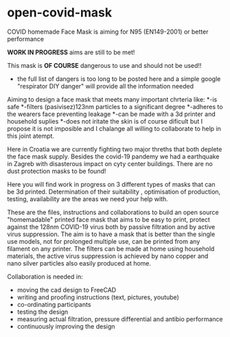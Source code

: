 # open-covid-mask
COVID homemade Face Mask is aiming for N95 (EN149-2001) or better performance

**WORK IN PROGRESS** aims are still to be met!

This mask is **OF COURSE** dangerous to use and should not be used!!
* the full list of dangers is too long to be posted here and a simple google "respirator DIY danger" will provide all the information         needed

Aiming to design a face mask that meets many important chrteria like:
*-is safe
*-filters (pasivisez)123nm particles to a significant degree
*-adheres to the wearers face preventing leakage
*-can be made with a 3d printer and household suplies
*-does not iritate the skin
is of course dificult but I propose it is not imposible and I chalange all willing to collaborate to help in this joint atempt.

Here in Croatia we are currently fighting two major threths that both deplete the face mask supply.
Besides the covid-19 pandemy we had a earthquake in Zagreb with disasterous impact on cyty center buildings.
There are no dust protection masks to be found!

Here you will find work in progress on 3 different types of masks that can be 3d printed. Determination of their suitability , optimisation of production, testing, availability are the areas we need your help with.

  
These are the files, instructions and collaborations to build an open source "homemadable" printed face mask that aims to be easy to print,
protect against the 128nm COVID-19 virus both by passive filtration and by active virus suppression.
The aim is to have a mask that is better than the single use models, not for prolonged multiple use,
can be printed from any filament on any printer. The filters can be made at home using household materials, the active virus suppression is achieved by nano copper and nano silver particles also easily produced at home.

Collaboration is needed in:
* moving the cad design to FreeCAD
* writing and proofing instructions (text, pictures, youtube)
* co-ordinating participants
* testing the design
* measuring actual filtration, pressure differential and antibio performance
* continuously improving the design
